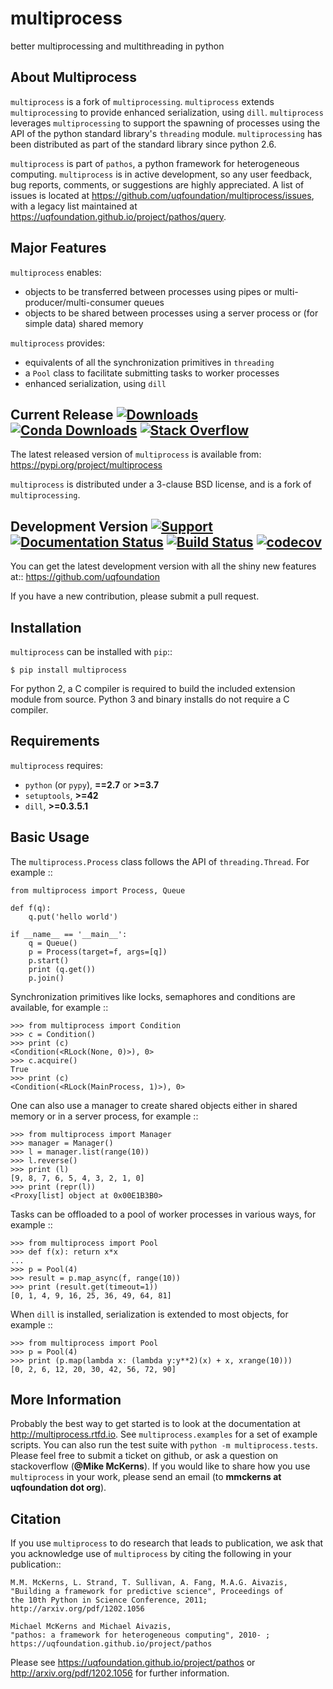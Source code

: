 multiprocess
============
better multiprocessing and multithreading in python

About Multiprocess
------------------
``multiprocess`` is a fork of ``multiprocessing``. ``multiprocess`` extends ``multiprocessing`` to provide enhanced serialization, using `dill`. ``multiprocess`` leverages ``multiprocessing`` to support the spawning of processes using the API of the python standard library's ``threading`` module. ``multiprocessing`` has been distributed as part of the standard library since python 2.6.

``multiprocess`` is part of ``pathos``,  a python framework for heterogeneous computing.
``multiprocess`` is in active development, so any user feedback, bug reports, comments,
or suggestions are highly appreciated.  A list of issues is located at https://github.com/uqfoundation/multiprocess/issues, with a legacy list maintained at https://uqfoundation.github.io/project/pathos/query.


Major Features
--------------
``multiprocess`` enables:

* objects to be transferred between processes using pipes or multi-producer/multi-consumer queues
* objects to be shared between processes using a server process or (for simple data) shared memory

``multiprocess`` provides:

* equivalents of all the synchronization primitives in ``threading``
* a ``Pool`` class to facilitate submitting tasks to worker processes
* enhanced serialization, using ``dill``


Current Release
[![Downloads](https://static.pepy.tech/personalized-badge/multiprocess?period=total&units=international_system&left_color=grey&right_color=blue&left_text=pypi%20downloads)](https://pepy.tech/project/multiprocess)
[![Conda Downloads](https://img.shields.io/conda/dn/conda-forge/multiprocess?color=blue&label=conda%20downloads)](https://anaconda.org/conda-forge/multiprocess)
[![Stack Overflow](https://img.shields.io/badge/stackoverflow-get%20help-black.svg)](https://stackoverflow.com/questions/tagged/multiprocess)
---------------
The latest released version of ``multiprocess`` is available from:
    https://pypi.org/project/multiprocess

``multiprocess`` is distributed under a 3-clause BSD license, and is a fork of ``multiprocessing``.


Development Version
[![Support](https://img.shields.io/badge/support-the%20UQ%20Foundation-purple.svg?style=flat&colorA=grey&colorB=purple)](http://www.uqfoundation.org/pages/donate.html)
[![Documentation Status](https://readthedocs.org/projects/multiprocess/badge/?version=latest)](https://multiprocess.readthedocs.io/en/latest/?badge=latest)
[![Build Status](https://travis-ci.com/uqfoundation/multiprocess.svg?label=build&logo=travis&branch=master)](https://travis-ci.com/github/uqfoundation/multiprocess)
[![codecov](https://codecov.io/gh/uqfoundation/multiprocess/branch/master/graph/badge.svg)](https://codecov.io/gh/uqfoundation/multiprocess)
-------------------
You can get the latest development version with all the shiny new features at::
    https://github.com/uqfoundation

If you have a new contribution, please submit a pull request.


Installation
------------
``multiprocess`` can be installed with ``pip``::

    $ pip install multiprocess

For python 2, a C compiler is required to build the included extension module from source. Python 3 and binary installs do not require a C compiler.


Requirements
------------
``multiprocess`` requires:

* ``python`` (or ``pypy``), **==2.7** or **>=3.7**
* ``setuptools``, **>=42**
* ``dill``, **>=0.3.5.1**


Basic Usage
-----------
The ``multiprocess.Process`` class follows the API of ``threading.Thread``.
For example ::

    from multiprocess import Process, Queue

    def f(q):
        q.put('hello world')

    if __name__ == '__main__':
        q = Queue()
        p = Process(target=f, args=[q])
        p.start()
        print (q.get())
        p.join()

Synchronization primitives like locks, semaphores and conditions are
available, for example ::

    >>> from multiprocess import Condition
    >>> c = Condition()
    >>> print (c)
    <Condition(<RLock(None, 0)>), 0>
    >>> c.acquire()
    True
    >>> print (c)
    <Condition(<RLock(MainProcess, 1)>), 0>

One can also use a manager to create shared objects either in shared
memory or in a server process, for example ::

    >>> from multiprocess import Manager
    >>> manager = Manager()
    >>> l = manager.list(range(10))
    >>> l.reverse()
    >>> print (l)
    [9, 8, 7, 6, 5, 4, 3, 2, 1, 0]
    >>> print (repr(l))
    <Proxy[list] object at 0x00E1B3B0>

Tasks can be offloaded to a pool of worker processes in various ways,
for example ::

    >>> from multiprocess import Pool
    >>> def f(x): return x*x
    ...
    >>> p = Pool(4)
    >>> result = p.map_async(f, range(10))
    >>> print (result.get(timeout=1))
    [0, 1, 4, 9, 16, 25, 36, 49, 64, 81]

When ``dill`` is installed, serialization is extended to most objects,
for example ::

    >>> from multiprocess import Pool
    >>> p = Pool(4)
    >>> print (p.map(lambda x: (lambda y:y**2)(x) + x, xrange(10)))
    [0, 2, 6, 12, 20, 30, 42, 56, 72, 90]


More Information
----------------
Probably the best way to get started is to look at the documentation at
http://multiprocess.rtfd.io. See ``multiprocess.examples`` for a set of example
scripts. You can also run the test suite with ``python -m multiprocess.tests``.
Please feel free to submit a ticket on github, or ask a question on
stackoverflow (**@Mike McKerns**).  If you would like to share how you use
``multiprocess`` in your work, please send an email (to **mmckerns at uqfoundation dot org**).


Citation
--------
If you use ``multiprocess`` to do research that leads to publication, we ask that you
acknowledge use of ``multiprocess`` by citing the following in your publication::

    M.M. McKerns, L. Strand, T. Sullivan, A. Fang, M.A.G. Aivazis,
    "Building a framework for predictive science", Proceedings of
    the 10th Python in Science Conference, 2011;
    http://arxiv.org/pdf/1202.1056

    Michael McKerns and Michael Aivazis,
    "pathos: a framework for heterogeneous computing", 2010- ;
    https://uqfoundation.github.io/project/pathos

Please see https://uqfoundation.github.io/project/pathos or
http://arxiv.org/pdf/1202.1056 for further information.

